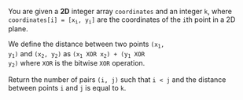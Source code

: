 You are given a **2D** integer array `coordinates` and an integer `k`, where <code>coordinates[i] = [x<sub>i</sub>, y<sub>i</sub>]</code> are the coordinates of the `i`th point in a 2D plane.

We define the distance between two points <code>(x<sub>1</sub>, y<sub>1</sub>)</code> and <code>(x<sub>2</sub>, y<sub>2</sub>)</code> as <code>(x<sub>1</sub> XOR x<sub>2</sub>) + (y<sub>1</sub> XOR y<sub>2</sub>)</code> where `XOR` is the bitwise `XOR` operation.

Return the number of pairs `(i, j)` such that `i < j` and the distance between points `i` and `j` is equal to `k`.